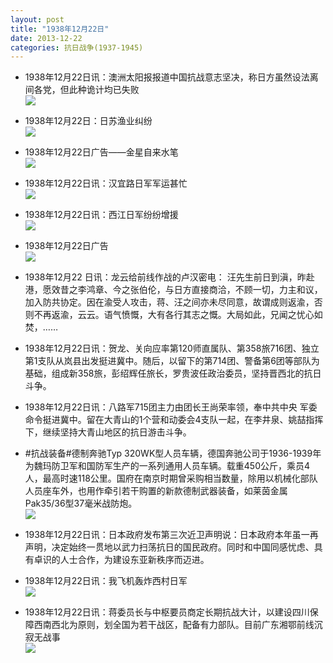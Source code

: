 ```yaml
---
layout: post
title: "1938年12月22日"
date: 2013-12-22
categories: 抗日战争(1937-1945)
---
```


<meta name="referrer" content="no-referrer" />

- 1938年12月22日讯：澳洲太阳报报道中国抗战意志坚决，称日方虽然设法离间各党，但此种诡计均已失败 <br/><img src="https://ww2.sinaimg.cn/large/aca367d8jw1ebstu5r9ipj208i0bp75p.jpg" />

- 1938年12月22日：日苏渔业纠纷 <br/><img src="https://ww3.sinaimg.cn/large/aca367d8jw1ebss3su52sj20m20xnk86.jpg" />

- 1938年12月22日广告——金星自来水笔 <br/><img src="https://ww3.sinaimg.cn/large/aca367d8jw1ebsqdg9o1rj20760hdjt1.jpg" />

- 1938年12月22日讯：汉宜路日军军运甚忙 <br/><img src="https://ww4.sinaimg.cn/large/aca367d8jw1ebsmwf056lj204j0bsdgm.jpg" />

- 1938年12月22日讯：西江日军纷纷增援 <br/><img src="https://ww3.sinaimg.cn/large/aca367d8jw1ebsl61wn02j20770bljso.jpg" />

- 1938年12月22日广告 <br/><img src="https://ww1.sinaimg.cn/large/aca367d8jw1ebsjfli6z3j20870k7jty.jpg" />

- 1938年12月22 日讯：龙云给前线作战的卢汉密电： 汪先生前日到滇，昨赴港，愿效昔之李鸿章、今之张伯伦，与日方直接商洽，不顾一切，力主和议，加入防共协定。因在渝受人攻击，蒋、汪之间亦未尽同意，故谓成则返渝，否则不再返渝，云云。语气愤慨，大有各行其志之慨。大局如此，兄闻之忧心如焚，…… 

- 1938年12月22日讯：贺龙、关向应率第120师直属队、第358旅716团、独立第1支队从岚县出发挺进冀中。随后，以留下的第714团、警备第6团等部队为基础，组成新358旅，彭绍辉任旅长，罗贵波任政治委员，坚持晋西北的抗日斗争。 

- 1938年12月22日讯：八路军715团主力由团长王尚荣率领，奉中共中央 军委命令挺进冀中。留在大青山的1个营和动委会4支队一起，在李井泉、姚喆指挥下，继续坚持大青山地区的抗日游击斗争。 

- #抗战装备#德制奔驰Typ 320WK型人员车辆，德国奔驰公司于1936-1939年为魏玛防卫军和国防军生产的一系列通用人员车辆。载重450公斤，乘员4人，最高时速118公里。国府在南京时期曾采购相当数量，除用以机械化部队人员座车外，也用作牵引若干购置的新款德制武器装备，如莱茵金属Pak35/36型37毫米战防炮。 <br/><img src="https://ww2.sinaimg.cn/large/aca367d8jw1ebs90ux5c8j20ca0gotam.jpg" />

- 1938年12月22日讯：日本政府发布第三次近卫声明说：日本政府本年虽一再声明，决定始终一贯地以武力扫荡抗日的国民政府。同时和中国同感忧虑、具有卓识的人士合作，为建设东亚新秩序而迈进。 

- 1938年12月22日讯：我飞机轰炸西村日军 <br/><img src="https://ww3.sinaimg.cn/large/aca367d8jw1ebs5k5otn0j202l0g6q3s.jpg" />

- 1938年12月22日讯：蒋委员长与中枢要员商定长期抗战大计，以建设四川保障西南西北为原则，划全国为若干战区，配备有力部队。目前广东湘鄂前线沉寂无战事 <br/><img src="https://ww3.sinaimg.cn/large/aca367d8jw1ebs3tm32uxj20660ragox.jpg" />

